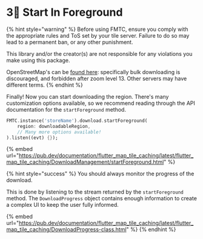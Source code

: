 # 3⃣ Start In Foreground

{% hint style="warning" %}
Before using FMTC, ensure you comply with the appropriate rules and ToS set by your tile server. Failure to do so may lead to a permanent ban, or any other punishment.

This library and/or the creator(s) are not responsible for any violations you make using this package.

OpenStreetMap's can be [found here](https://operations.osmfoundation.org/policies/tiles): specifically bulk downloading is discouraged, and forbidden after zoom level 13. Other servers may have different terms.
{% endhint %}

Finally! Now you can start downloading the region. There's many customization options available, so we recommend reading through the API documentation for the `startForeground` method.

```dart
FMTC.instance('storeName').download.startForeground(
    region: downloadableRegion,
    // Many more options available!
).listen((evt) {});
```

{% embed url="https://pub.dev/documentation/flutter_map_tile_caching/latest/flutter_map_tile_caching/DownloadManagement/startForeground.html" %}

{% hint style="success" %}
You should always monitor the progress of the download.

This is done by listening to the stream returned by the `startForeground` method. The `DownloadProgress` object contains enough information to create a complex UI to keep the user fully informed.

{% embed url="https://pub.dev/documentation/flutter_map_tile_caching/latest/flutter_map_tile_caching/DownloadProgress-class.html" %}
{% endhint %}
